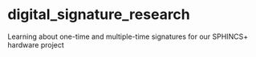 # digital_signature_research
Learning about one-time and multiple-time signatures for our SPHINCS+ hardware project
